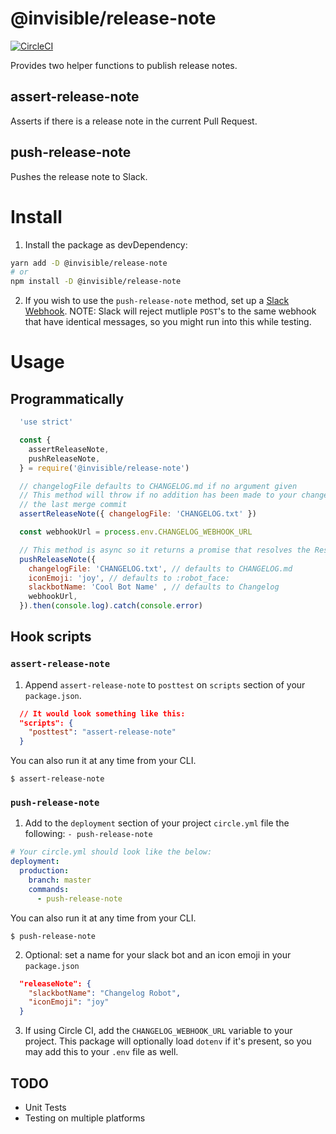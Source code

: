 # @invisible/release-note

[![CircleCI](https://circleci.com/gh/invisible-tech/release-note/tree/master.svg?style=svg)](https://circleci.com/gh/invisible-tech/release-note/tree/master)

Provides two helper functions to publish release notes.

## assert-release-note

Asserts if there is a release note in the current Pull Request.

## push-release-note

Pushes the release note to Slack.

# Install

1. Install the package as devDependency:
```sh
yarn add -D @invisible/release-note
# or
npm install -D @invisible/release-note
```

2. If you wish to use the `push-release-note` method, set up a [Slack Webhook](https://my.slack.com/services/new/incoming-webhook/). NOTE: Slack will reject mutliple `POST`'s to the same webhook that have identical messages, so you might run into this while testing.

# Usage

## Programmatically

```javascript
  'use strict'

  const {
    assertReleaseNote,
    pushReleaseNote,
  } = require('@invisible/release-note')

  // changelogFile defaults to CHANGELOG.md if no argument given
  // This method will throw if no addition has been made to your changelogFile since
  // the last merge commit
  assertReleaseNote({ changelogFile: 'CHANGELOG.txt' })

  const webhookUrl = process.env.CHANGELOG_WEBHOOK_URL

  // This method is async so it returns a promise that resolves the Response object from POST'ing to the webhook
  pushReleaseNote({
    changelogFile: 'CHANGELOG.txt', // defaults to CHANGELOG.md
    iconEmoji: 'joy', // defaults to :robot_face:
    slackbotName: 'Cool Bot Name' , // defaults to Changelog
    webhookUrl,
  }).then(console.log).catch(console.error)

```

## Hook scripts

### `assert-release-note`
1. Append `assert-release-note` to `posttest` on `scripts` section of your `package.json`.
```json
  // It would look something like this:
  "scripts": {
    "posttest": "assert-release-note"
  }
```

You can also run it at any time from your CLI.
```
$ assert-release-note
```

### `push-release-note`
1. Add to the `deployment` section of your project `circle.yml` file the following:
`- push-release-note`

```yaml
# Your circle.yml should look like the below:
deployment:
  production:
    branch: master
    commands:
      - push-release-note
```

You can also run it at any time from your CLI.
```
$ push-release-note
```

2. Optional: set a name for your slack bot and an icon emoji in your `package.json`

```JSON
  "releaseNote": {
    "slackbotName": "Changelog Robot",
    "iconEmoji": "joy"
  }
```

3. If using Circle CI, add the `CHANGELOG_WEBHOOK_URL` variable to your project. This package will optionally load `dotenv` if it's present, so you may add this to your `.env` file as well.

## TODO
- Unit Tests
- Testing on multiple platforms
